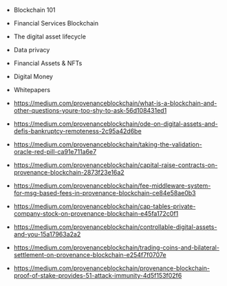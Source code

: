 - Blockchain 101
- Financial Services Blockchain
- The digital asset lifecycle
- Data privacy
- Financial Assets & NFTs
- Digital Money
- Whitepapers

- https://medium.com/provenanceblockchain/what-is-a-blockchain-and-other-questions-youre-too-shy-to-ask-56d108431ed1
- https://medium.com/provenanceblockchain/ode-on-digital-assets-and-defis-bankruptcy-remoteness-2c95a42d6be
- https://medium.com/provenanceblockchain/taking-the-validation-oracle-red-pill-ca91e711a6e7
- https://medium.com/provenanceblockchain/capital-raise-contracts-on-provenance-blockchain-2873f23e16a2
- https://medium.com/provenanceblockchain/fee-middleware-system-for-msg-based-fees-in-provenance-blockchain-ce84e58ae0b3
- https://medium.com/provenanceblockchain/cap-tables-private-company-stock-on-provenance-blockchain-e45fa172c0f1
- https://medium.com/provenanceblockchain/controllable-digital-assets-and-you-15a17963a2a2
- https://medium.com/provenanceblockchain/trading-coins-and-bilateral-settlement-on-provenance-blockchain-e254f7f0707e
- https://medium.com/provenanceblockchain/provenance-blockchain-proof-of-stake-provides-51-attack-immunity-4d5f153f02f6